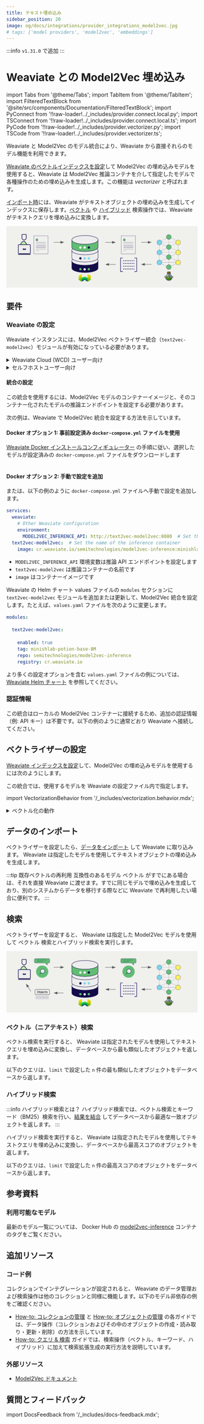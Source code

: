 ```yaml
---
title: テキスト埋め込み
sidebar_position: 20
image: og/docs/integrations/provider_integrations_model2vec.jpg
# tags: ['model providers', 'model2vec', 'embeddings']
---
```


:::info `v1.31.0` で追加
:::

# Weaviate との Model2Vec 埋め込み


import Tabs from '@theme/Tabs';
import TabItem from '@theme/TabItem';
import FilteredTextBlock from '@site/src/components/Documentation/FilteredTextBlock';
import PyConnect from '!!raw-loader!../_includes/provider.connect.local.py';
import TSConnect from '!!raw-loader!../_includes/provider.connect.local.ts';
import PyCode from '!!raw-loader!../_includes/provider.vectorizer.py';
import TSCode from '!!raw-loader!../_includes/provider.vectorizer.ts';

Weaviate と Model2Vec のモデル統合により、Weaviate から直接それらのモデル機能を利用できます。

[Weaviate のベクトルインデックスを設定](#configure-the-vectorizer)して Model2Vec の埋め込みモデルを使用すると、Weaviate は Model2Vec 推論コンテナを介して指定したモデルで各種操作のための埋め込みを生成します。この機能は *vectorizer* と呼ばれます。

[インポート時](#data-import)には、Weaviate がテキストオブジェクトの埋め込みを生成してインデックスに保存します。[ベクトル](#vector-near-text-search) や [ハイブリッド](#hybrid-search) 検索操作では、Weaviate がテキストクエリを埋め込みに変換します。

![埋め込み統合の概要図](../_includes/integration_model2vec_embedding.png)

## 要件

### Weaviate の設定

Weaviate インスタンスには、Model2Vec ベクトライザー統合（`text2vec-model2vec`）モジュールが有効になっている必要があります。

<details>
  <summary>Weaviate Cloud (WCD) ユーザー向け</summary>

この統合はローカルで動作する Model2Vec インスタンスを必要とするため、Weaviate Cloud (WCD) のサーバーレスインスタンスでは利用できません。

</details>

<details>
  <summary>セルフホストユーザー向け</summary>

- モジュールが有効かどうかを確認するには [クラスターメタデータ](/deploy/configuration/meta.md) をご覧ください。  
- Weaviate でモジュールを有効化するには、[モジュール設定方法](../../configuration/modules.md) を参照してください。

</details>

#### 統合の設定

この統合を使用するには、Model2Vec モデルのコンテナーイメージと、そのコンテナー化されたモデルの推論エンドポイントを設定する必要があります。

次の例は、Weaviate で Model2Vec 統合を設定する方法を示しています。

<Tabs groupId="languages">
<TabItem value="docker" label="Docker">

#### Docker オプション 1: 事前設定済み `docker-compose.yml` ファイルを使用

[Weaviate Docker インストールコンフィギュレーター](/deploy/installation-guides/docker-installation.md#configurator) の手順に従い、選択したモデルが設定済みの `docker-compose.yml` ファイルをダウンロードします  
<br/>

#### Docker オプション 2: 手動で設定を追加

または、以下の例のように `docker-compose.yml` ファイルへ手動で設定を追加します。

```yaml
services:
  weaviate:
    # Other Weaviate configuration
    environment:
      MODEL2VEC_INFERENCE_API: http://text2vec-model2vec:8080  # Set the inference API endpoint
  text2vec-model2vec:  # Set the name of the inference container
    image: cr.weaviate.io/semitechnologies/model2vec-inference:minishlab-potion-base-32M
```

- `MODEL2VEC_INFERENCE_API` 環境変数は推論 API エンドポイントを設定します  
- `text2vec-model2vec` は推論コンテナーの名前です  
- `image` はコンテナーイメージです  

</TabItem>
<TabItem value="k8s" label="Kubernetes">

Weaviate の Helm チャート values ファイルの `modules` セクションに `text2vec-model2vec` モジュールを追加または更新して、Model2Vec 統合を設定します。たとえば、`values.yaml` ファイルを次のように変更します。

```yaml
modules:

  text2vec-model2vec:

    enabled: true
    tag: minishlab-potion-base-8M
    repo: semitechnologies/model2vec-inference
    registry: cr.weaviate.io
```

より多くの設定オプションを含む `values.yaml` ファイルの例については、[Weaviate Helm チャート](https://github.com/weaviate/weaviate-helm/blob/master/weaviate/values.yaml) を参照してください。

</TabItem>
</Tabs>

### 認証情報

この統合はローカルの Model2Vec コンテナーに接続するため、追加の認証情報（例: API キー）は不要です。以下の例のように通常どおり Weaviate へ接続してください。

<Tabs groupId="languages">

 <TabItem value="py" label="Python API v4">
    <FilteredTextBlock
      text={PyConnect}
      startMarker="# START BasicInstantiation"
      endMarker="# END BasicInstantiation"
      language="py"
    />
  </TabItem>

 <TabItem value="js" label="JS/TS API v3">
    <FilteredTextBlock
      text={TSConnect}
      startMarker="// START BasicInstantiation"
      endMarker="// END BasicInstantiation"
      language="ts"
    />
  </TabItem>

</Tabs>

## ベクトライザーの設定

[Weaviate インデックスを設定](../../manage-collections/vector-config.mdx#specify-a-vectorizer)して、Model2Vec の埋め込みモデルを使用するには次のようにします。

<Tabs groupId="languages">
  <TabItem value="py" label="Python API v4">
    <FilteredTextBlock
      text={PyCode}
      startMarker="# START BasicVectorizerModel2Vec"
      endMarker="# END BasicVectorizerModel2Vec"
      language="py"
    />
  </TabItem>

  <TabItem value="js" label="JS/TS API v3">
    <FilteredTextBlock
      text={TSCode}
      startMarker="// START BasicVectorizerModel2Vec"
      endMarker="// END BasicVectorizerModel2Vec"
      language="ts"
    />
  </TabItem>

</Tabs>

この統合では、使用するモデルを Weaviate の設定ファイル内で指定します。

import VectorizationBehavior from '/_includes/vectorization.behavior.mdx';

<details>
  <summary>ベクトル化の動作</summary>

<VectorizationBehavior/>

</details>



## データのインポート

ベクトライザーを設定したら、[データをインポート](../../manage-objects/import.mdx) して Weaviate に取り込みます。 Weaviate は指定したモデルを使用してテキストオブジェクトの埋め込みを生成します。

<Tabs groupId="languages">

 <TabItem value="py" label="Python API v4">
    <FilteredTextBlock
      text={PyCode}
      startMarker="# START BatchImportExample"
      endMarker="# END BatchImportExample"
      language="py"
    />
  </TabItem>

 <TabItem value="js" label="JS/TS API v3">
    <FilteredTextBlock
      text={TSCode}
      startMarker="// START BatchImportExample"
      endMarker="// END BatchImportExample"
      language="ts"
    />
  </TabItem>

</Tabs>

:::tip 既存ベクトルの再利用
互換性のあるモデル ベクトル がすでにある場合は、それを直接 Weaviate に渡せます。すでに同じモデルで埋め込みを生成しており、別のシステムからデータを移行する際などに Weaviate で再利用したい場合に便利です。
:::

## 検索

ベクトライザーを設定すると、 Weaviate は指定した Model2Vec モデルを使用して ベクトル 検索とハイブリッド検索を実行します。

![検索時の埋め込み統合のイラスト](../_includes/integration_model2vec_embedding_search.png)

### ベクトル（ニアテキスト）検索

ベクトル検索を実行すると、 Weaviate は指定されたモデルを使用してテキストクエリを埋め込みに変換し、データベースから最も類似したオブジェクトを返します。

以下のクエリは、`limit` で設定した `n` 件の最も類似したオブジェクトをデータベースから返します。

<Tabs groupId="languages">

 <TabItem value="py" label="Python API v4">
    <FilteredTextBlock
      text={PyCode}
      startMarker="# START NearTextExample"
      endMarker="# END NearTextExample"
      language="py"
    />
  </TabItem>

 <TabItem value="js" label="JS/TS API v3">
    <FilteredTextBlock
      text={TSCode}
      startMarker="// START NearTextExample"
      endMarker="// END NearTextExample"
      language="ts"
    />
  </TabItem>

</Tabs>

### ハイブリッド検索

:::info ハイブリッド検索とは？
ハイブリッド検索では、ベクトル検索とキーワード（BM25）検索を行い、[結果を結合](../../search/hybrid.md) してデータベースから最適な一致オブジェクトを返します。
:::

ハイブリッド検索を実行すると、 Weaviate は指定されたモデルを使用してテキストクエリを埋め込みに変換し、データベースから最高スコアのオブジェクトを返します。

以下のクエリは、`limit` で設定した `n` 件の最高スコアのオブジェクトをデータベースから返します。

<Tabs groupId="languages">

 <TabItem value="py" label="Python API v4">
    <FilteredTextBlock
      text={PyCode}
      startMarker="# START HybridExample"
      endMarker="# END HybridExample"
      language="py"
    />
  </TabItem>

 <TabItem value="js" label="JS/TS API v3">
    <FilteredTextBlock
      text={TSCode}
      startMarker="// START HybridExample"
      endMarker="// END HybridExample"
      language="ts"
    />
  </TabItem>

</Tabs>

## 参考資料

<!-- #### Example configuration -->

<!-- Hiding "full" examples as no other parameters exist than shown above -->

<!-- <Tabs groupId="languages">
  <TabItem value="py" label="Python API v4">
    <FilteredTextBlock
      text={PyCode}
      startMarker="# START FullVectorizerModel2Vec"
      endMarker="# END FullVectorizerModel2Vec"
      language="py"
    />
  </TabItem>

  <TabItem value="js" label="JS/TS API v3">
    <FilteredTextBlock
      text={TSCode}
      startMarker="// START FullVectorizerModel2Vec"
      endMarker="// END FullVectorizerModel2Vec"
      language="ts"
    />
  </TabItem>

</Tabs> -->



### 利用可能なモデル

最新のモデル一覧については、 Docker Hub の [model2vec-inference](https://hub.docker.com/r/semitechnologies/model2vec-inference/tags) コンテナのタグをご覧ください。

## 追加リソース

### コード例

コレクションでインテグレーションが設定されると、 Weaviate のデータ管理および検索操作は他のコレクションと同様に機能します。以下のモデル非依存の例をご確認ください。

- [How-to: コレクションの管理](../../manage-collections/index.mdx) と [How-to: オブジェクトの管理](../../manage-objects/index.mdx) の各ガイドでは、データ操作（コレクションおよびその中のオブジェクトの作成・読み取り・更新・削除）の方法を示しています。
- [How-to: クエリ & 検索](../../search/index.mdx) ガイドでは、検索操作（ベクトル、キーワード、ハイブリッド）に加えて検索拡張生成の実行方法を説明しています。

### 外部リソース

- [Model2Vec ドキュメント](https://minish.ai/packages/model2vec/introduction)

## 質問とフィードバック

import DocsFeedback from '/_includes/docs-feedback.mdx';

<DocsFeedback/>

